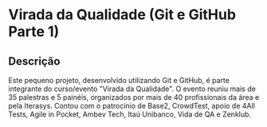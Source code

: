 # Virada da Qualidade (Git e GitHub Parte 1)

## Descrição

Este pequeno projeto, desenvolvido utilizando Git e GitHub, é parte integrante do curso/evento "Virada da Qualidade". O evento reuniu mais de 35 palestras e 5 painéis, organizados por mais de 40 profissionais da área e pela Iterasys. Contou com o patrocínio de Base2, CrowdTest, apoio de 4All Tests, Agile in Pocket, Ambev Tech, Itaú Unibanco, Vida de QA e Zenklub.
